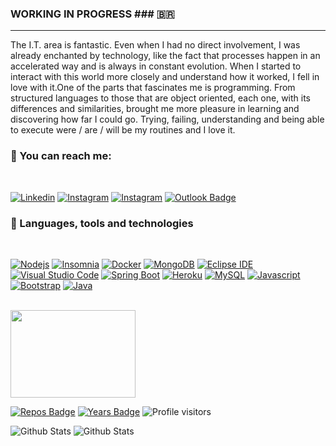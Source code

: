### WORKING IN PROGRESS ### :brazil:

---

The I.T. area is fantastic. Even when I had no direct involvement, I was already enchanted by technology, like the fact that processes happen in an accelerated way and is always in constant evolution.
When I started to interact with this world more closely and understand how it worked, I fell in love with it.One of the parts that fascinates me is programming. From structured languages ​​to those that are object oriented, each one, with its differences and similarities, brought me more pleasure in learning and discovering how far I could go.
Trying, failing, understanding and being able to execute were / are / will be my routines and I love it.

 

### :link: You can reach me:
<br/>

[![Linkedin](https://img.shields.io/badge/-LinkedIn-0077B5?style=flat-square&logo=LinkedIn&logoColor=white&link=https://linkedin.com/in/thiago-de-andrade-200bb8192)](https://linkedin.com/in/thiago-de-andrade-200bb8192)
[![Instagram](https://img.shields.io/badge/-Instagram_Thiagoctba.tads-E4405F?style=flat-square&logo=Instagram&logoColor=white&link=https://www.instagram.com/thiagoctba.tads/)](https://www.instagram.com/thiagoctba.tads/)
[![Instagram](https://img.shields.io/badge/-Instagram_Thiagoctba.it-E4405F?style=flat-square&logo=Instagram&logoColor=white&link=https://www.instagram.com/thiagoctba.it/)](https://www.instagram.com/thiagoctba.it/)
[![Outlook Badge](https://img.shields.io/badge/-thiago.andrade.it@outlook.com-0078D4?style=flatsquare&logo=Microsoft-outlook&logoColor=white&link=mailto:thiago.andrade.it@outlook.com)](mailto:thiago.andrade.it@outlook.com)

### :electric_plug: Languages, tools and technologies

<br/>

[![Nodejs](https://img.shields.io/badge/-NodeJs-black?style=flat-square&logo=node.js&link=https://github.com/thiagoand/)](https://github.com/thiagoand/) 
[![Insomnia](https://img.shields.io/badge/-Insomnia-5849BE?style=flat-square&logo=Insomnia&link=https://github.com/thiagoand/)](https://github.com/thiagoand/)
[![Docker](https://img.shields.io/badge/-Docker-2496ED?style=flat-square&logo=Docker&logoColor=white&link=https://github.com/thiagoand/)](https://github.com/thiagoand/)
[![MongoDB](https://img.shields.io/badge/-MongoDB-47A248?style=flat-square&logo=MongoDB&logoColor=white&link=https://github.com/thiagoand/)](https://github.com/thiagoand/)
[![Eclipse IDE](https://img.shields.io/badge/-Eclipse-2C2255?style=flat-square&logo=Eclipse&logoColor=white&link=https://github.com/thiagoand/)](https://github.com/thiagoand/)
[![Visual Studio Code](https://img.shields.io/badge/-VisualStudioCode-007ACC?style=flat-square&logo=Visual-studio-code&logoColor=white&link=https://github.com/thiagoand/)](https://github.com/thiagoand/)
[![Spring Boot](https://img.shields.io/badge/-SpringBoot-6DB33F?style=flat-square&logo=Spring&logoColor=white&link=https://github.com/thiagoand/)](https://github.com/thiagoand/)
[![Heroku](https://img.shields.io/badge/-Heroku-430098?style=flat-square&logo=Heroku&logoColor=white&link=https://github.com/thiagoand/)](https://github.com/thiagoand/)
[![MySQL](https://img.shields.io/badge/-MySQL-4479A1?style=flat-square&logo=MySQL&logoColor=white&link=https://github.com/thiagoand/)](https://github.com/thiagoand/)
[![Javascript](https://img.shields.io/badge/-Javascript-F7DF1E?style=flat-square&logo=JavaScript&logoColor=black&link=https://github.com/thiagoand/)](https://github.com/thiagoand/)
[![Bootstrap](https://img.shields.io/badge/-Bootstrap-563D7C?style=flat-square&logo=Bootstrap&logoColor=white&link=https://github.com/thiagoand/)](https://github.com/thiagoand/)
[![Java](https://img.shields.io/badge/Java-007396?style=flat-square&logo=Java&link=https://github.com/thiagoand/)](https://github.com/thiagoand/)

<br />

<div>
   <img width="200" height="140" src="https://static.cloud-boxloja.com/lojas/wyfyg/produtos/6d886245-a7fa-43af-8b8e-4042d8adcc37.jpg" />

  
</div>



 
[![Repos Badge](https://badges.pufler.dev/repos/thiagoand)](https://badges.pufler.dev)
[![Years Badge](https://badges.pufler.dev/years/thiagoand)](https://badges.pufler.dev)
![Profile visitors](https://komarev.com/ghpvc/?username=thiagoand&color=green)





<p float="left">
<img src="https://github-readme-stats.vercel.app/api/top-langs/?username=ThiagoAnd&hide=css,html&layout=compact" alt="Github Stats" /> <img src="https://github-readme-stats.vercel.app/api?show_icons=true&include_all_commits=true&hide=stars,prs,issues,contribs&username=thiagoand" alt="Github Stats" /> <br />
</p>
